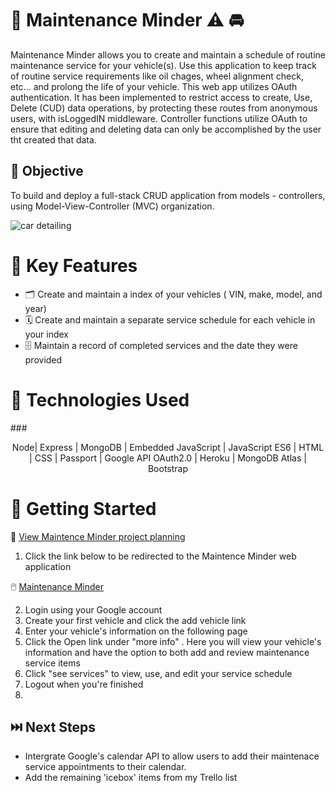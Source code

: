 # 🔧 Maintenance Minder ⚠️ 🚘
Maintenance Minder allows you to create and maintain a schedule of routine maintenance service for your vehicle(s).
Use this application to keep track of routine  service requirements like  oil chages, wheel alignment check, etc... and prolong the life of your vehicle.
This web app utilizes OAuth authentication. It has been implemented to restrict access to create, Use, Delete (CUD) data operations, by protecting these routes from anonymous users, with isLoggedIN middleware. Controller functions utilize OAuth to ensure that editing and deleting data can only be accomplished by the user tht created that data. 

## 🎯 Objective 
To build and deploy a full-stack CRUD application from models - controllers, using Model-View-Controller (MVC) organization.

![car detailing](https://i.imgur.com/Y1TEByX.png)
# 🔑 Key Features
* 🗂️ Create and maintain a index of your vehicles ( VIN, make, model, and year)
* 🗓️ Create and maintain a separate service schedule for each vehicle in your index
* 🗄️ Maintain a record of completed services and the date they were provided

# 💾 Technologies Used
###<p align="center"> Node|  Express  |  MongoDB  |  Embedded JavaScript  |   JavaScript ES6  |   HTML  |   CSS  |   Passport  |   Google API OAuth2.0  |   Heroku  |     MongoDB Atlas  |  Bootstrap</p>


# 🏁 Getting  Started

 👀 [ View Maintence Minder project planning](https://trello.com/b/7PL5xh5Y/car-maintenace)

1. Click the link below to be redirected to the Maintence Minder web application

🖱️ [Maintenance Minder](https://maintenance-minder.herokuapp.com/)

2. Login using your Google account
3. Create your first vehicle and click the add vehicle link
4. Enter your vehicle's information on the following page
5. Click the Open link under "more info" . Here you will  view your vehicle's information and have the option to both add and review maintenance service items
6. Click "see services" to view, use, and edit your service schedule
7. Logout when you're finished
8. 
## ⏭️ Next Steps
* Intergrate Google's calendar API  to allow users to add their maintenace service appointments to their calendar.
* Add the remaining 'icebox' items from my Trello list

 



